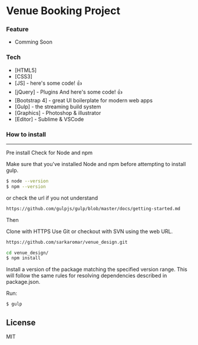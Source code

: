 # Venue Booking Project

### Feature
* Comming Soon

### Tech
* [HTML5]
* [CSS3]
* [JS] - here's some code! :+1:
* [jQuery] - Plugins And here's some code! :+1:
* [Bootstrap 4] - great UI boilerplate for modern web apps
* [Gulp] - the streaming build system
* [Graphics] - Photoshop & illustrator
* [Editor] - Sublime & VSCode

### How to install
---
Pre install
Check for Node and npm

Make sure that you've installed Node and npm before attempting to install gulp.
```sh
$ node --version
$ npm --version
```
or check the url if you not understand  
```sh
https://github.com/gulpjs/gulp/blob/master/docs/getting-started.md
```
Then

Clone with HTTPS 
Use Git or checkout with SVN using the web URL.

```sh
https://github.com/sarkaromar/venue_design.git
```

```sh
cd venue_design/
$ npm install
```

Install a version of the package matching the specified version range. This will follow the same rules for resolving dependencies described in package.json.

Run:
```sh
$ gulp
```

License
---
MIT
